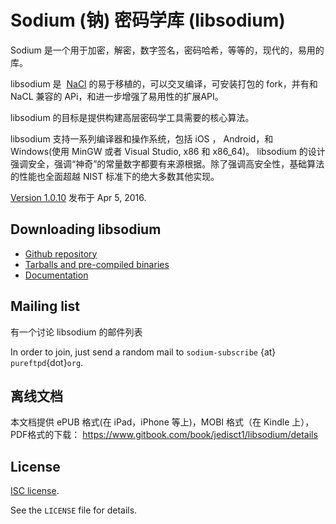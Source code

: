 # Sodium (钠) 密码学库 (libsodium)

Sodium 是一个用于加密，解密，数字签名，密码哈希，等等的，现代的，易用的库。

libsodium 是  [NaCl](http://nacl.cr.yp.to/) 的易于移植的，可以交叉编译，可安装打包的 fork，并有和 NaCL 兼容的 APi，和进一步增强了易用性的扩展API。

libsodium 的目标是提供构建高层密码学工具需要的核心算法。

libsodium 支持一系列编译器和操作系统，包括 iOS ， Android，和 Windows(使用 MinGW 或者 Visual Studio, x86 和 x86_64)。
libsodium 的设计强调安全，强调“神奇”的常量数字都要有来源根据。除了强调高安全性，基础算法的性能也全面超越 NIST 标准下的绝大多数其他实现。

[Version 1.0.10](https://github.com/jedisct1/libsodium/releases) 发布于 Apr 5, 2016.

## Downloading libsodium

- [Github repository](https://github.com/jedisct1/libsodium)
- [Tarballs and pre-compiled binaries](https://download.libsodium.org/libsodium/releases/)
- [Documentation](http://doc.libsodium.org)

## Mailing list
有一个讨论 libsodium 的邮件列表

In order to join, just send a random mail to `sodium-subscribe` {at}
`pureftpd`{dot}`org`.

## 离线文档
本文档提供  ePUB 格式(在 iPad，iPhone 等上)，MOBI 格式（在 Kindle 上）， PDF格式的下载：
 https://www.gitbook.com/book/jedisct1/libsodium/details

## License

[ISC license](https://en.wikipedia.org/wiki/ISC_license).

See the `LICENSE` file for details.
